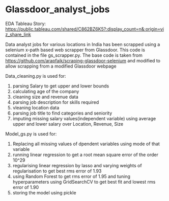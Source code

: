 # Glassdoor_analyst_jobs

EDA Tableau Story: https://public.tableau.com/shared/C862BZ6K5?:display_count=n&:origin=viz_share_link

Data analyst jobs for various locations in India has been scrapped using a selenium x-path based web scrapper from Glassdoor. 
This code is contained in the file gs_scrapper.py. 
The base code is taken from https://github.com/arapfaik/scraping-glassdoor-selenium and modified to allow scrapping from a modified Glassdoor webpage

Data_cleaning.py is used for:
1. parsing Salary to get upper and lower bounds
2. calculating age of the company
3. cleaning size and revenue data
4. parsing job description for skills required
5. vleaning location data
6. parsing job title to find categories and seniority
7. imputing missing salary values(independent variable) using average upper and lower salary over Location, Revenue, Size

Model_gs.py is used for:
1. Replacing all missing values of dpendent variables using mode of that variable
2. running linear regression to get a root mean square error of the order 10^29
3. regularising linear regression by lasso and varying weights of regularisation to get best rms error of      1.93
4. using Random Forest to get rms error of 1.95 and tuning hyperparameters using GridSearchCV to get best fit and lowest rms error of 1.90
5. storing the model using pickle
